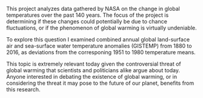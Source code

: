 This project analyzes data gathered by NASA on the change in global temperatures over the past 140 years.  The focus of the project is determining if these changes could potentially be due to chance fluctuations, or if the phenomenon of global warming is virtually undeniable.

To explore this question I examined combined annual global land-surface air and sea-surface water temperature anomalies (GISTEMP) from 1880 to 2016, as deviations from the corresponing 1951 to 1980 temperature means.

This topic is extremely relevant today given the controversial threat of global warming that scientists and politicians alike argue about today. Anyone interested in debating the existence of global warming, or in considering the threat it may pose to the future of our planet, benefits from this research.
